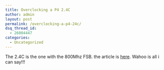 ```yaml
---
title: Overclocking a P4 2.4C
author: admin
layout: post
permalink: /overclocking-a-p4-24c/
dsq_thread_id:
  - 26004447
categories:
  - Uncategorized
---
```

The 2.4C is the one with the 800Mhz FSB. the article is [here][1]. Wahoo is all i can say!!!

 [1]: http://www.hardocp.com/article.html?art=NDcx
